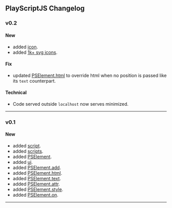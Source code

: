 PlayScriptJS Changelog
---

### v0.2

#### New
- added [icon](/subcore/icon.md).
- added [1k+ svg icons](/svg/).

#### Fix
- updated [PSElement.html](/ui/html.md) to override html when no position is passed like its `text` counterpart.


#### Technical
- Code served outside `localhost` now serves minimized.

---

### v0.1

#### New
- added [script](/core/script.md).
- added [scripts](/core/script.md).
- added [PSElement](/core/element.md).
- added [ui](/core/ui.md).
- added [PSElement.add](/ui/add.md).
- added [PSElement.html](/ui/html.md).
- added [PSElement.text](/ui/text.md).
- added [PSElement.attr](/ui/attr.md).
- added [PSElement.style](/ui/style.md).
- added [PSElement.on](/ui/on.md).

---